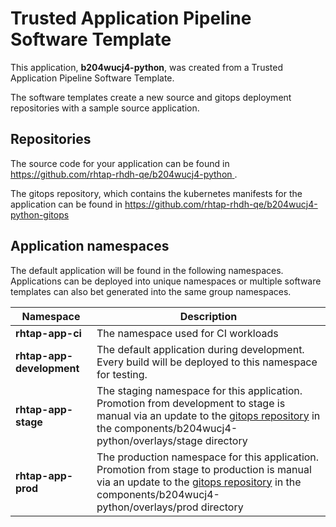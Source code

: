 # Trusted Application Pipeline Software Template

This application, **b204wucj4-python**, was created from a Trusted Application Pipeline Software Template.

The software templates create a new source and gitops deployment repositories with a sample source application. 

## Repositories

The source code for your application can be found in [https://github.com/rhtap-rhdh-qe/b204wucj4-python ](https://github.com/rhtap-rhdh-qe/b204wucj4-python ).
 
The gitops repository, which contains the kubernetes manifests for the application can be found in 
[https://github.com/rhtap-rhdh-qe/b204wucj4-python-gitops ](https://github.com/rhtap-rhdh-qe/b204wucj4-python-gitops ) 

## Application namespaces 

The default application will be found in the following namespaces. Applications can be deployed into unique namespaces or multiple software templates can also bet generated into the same group namespaces.  

|  Namespace   |  Description   |  
| -------- | -------- |
| **rhtap-app-ci** | The namespace used for CI workloads |
| **rhtap-app-development** | The default application during development. Every build will be deployed to this namespace for testing. |
| **rhtap-app-stage** | The staging namespace for this application. Promotion from development to stage is manual via an update to the [gitops repository](https://github.com/rhtap-rhdh-qe/b204wucj4-python-gitops ) in the components/b204wucj4-python/overlays/stage directory |
| **rhtap-app-prod** | The production namespace for this application. Promotion from stage to production is manual via an update to the [gitops repository](https://github.com/rhtap-rhdh-qe/b204wucj4-python-gitops ) in the components/b204wucj4-python/overlays/prod directory |